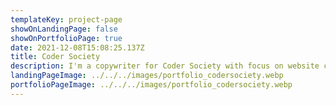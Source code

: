 ```yaml
---
templateKey: project-page
showOnLandingPage: false
showOnPortfolioPage: true
date: 2021-12-08T15:08:25.137Z
title: Coder Society
description: I'm a copywriter for Coder Society with focus on website copy.
landingPageImage: ../../../images/portfolio_codersociety.webp
portfolioPageImage: ../../../images/portfolio_codersociety.webp
---
```

